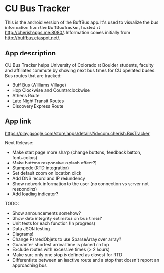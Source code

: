 # CU Bus Tracker
This is the android version of the BuffBus app. It's used to visualize the bus information from the BuffBusTracker, hosted at http://cherishapps.me:8080/. Information comes initially from http://buffbus.etaspot.net/.

## App description
CU Bus Tracker helps University of Colorado at Boulder students, faculty and affiliates commute by showing next bus times for CU operated buses.
Bus routes that are tracked:

* Buff Bus (Williams Village)
* Hop Clockwise and Counterclockwise
* Athens Route
* Late Night Transit Routes
* Discovery Express Route
  
## App link
  https://play.google.com/store/apps/details?id=com.cherish.BusTracker

Next Release:
  * Make start page more sharp (change buttons, feedback button, font+colors)
  * Make buttons responsive (splash effect?)
  * Stampede (RTD integration)
  * Set default zoom on location click
  * Add DNS record and IP redundency
  * Show network information to the user (no connection vs server not responding)
  * Add loading indicator?

TODO:
  * Show announcements somehow?
  * Show data integrity estimates on bus times?
  * Unit tests for each function (In progress)
  * Data JSON testing
  * Diagrams!
  * Change ParsedObjets to use SparseArray over array?
  * Guarantee shortest arrival time is placed on top
  * Exclude routes with excessive times (> 2 hours)
  * Make sure only one stop is defined as closest for RTD
  * Differentiate between an inactive route and a stop that doesn't report an approaching bus
